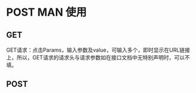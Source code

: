 # POST MAN 使用

## GET

GET请求：点击Params，输入参数及value，可输入多个，即时显示在URL链接上，所以，GET请求的请求头与请求参数如在接口文档中无特别声明时，可以不填。



## POST